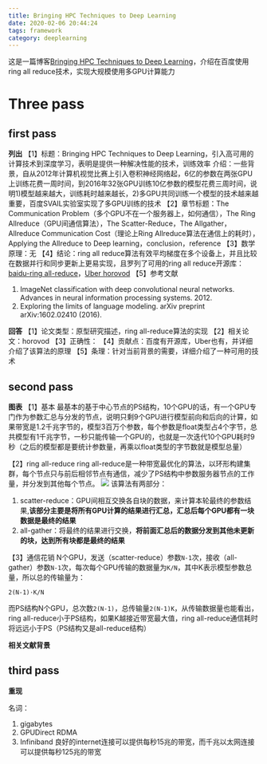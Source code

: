 ```yaml
---
title: Bringing HPC Techniques to Deep Learning
date: 2020-02-06 20:44:24
tags: framework
category: deeplearning
---
```

这是一篇博客[Bringing HPC Techniques to Deep Learning](http://www.gibiansky.com/)，介绍在百度使用ring all reduce技术，实现大规模使用多GPU计算能力

# Three pass

## first pass
**列出**
【1】标题：Bringing HPC Techniques to Deep Learning，引入高可用的计算技术到深度学习，表明是提供一种解决性能的技术，训练效率
介绍：一些背景，自从2012年计算机视觉比赛上引入卷积神经网络起，6亿的参数在两张GPU上训练花费一周时间，到2016年32张GPU训练10亿参数的模型花费三周时间，说明1)模型越来越大，训练耗时越来越长，2)多GPU共同训练一个模型的技术越来越重要，百度SVAIL实验室实现了多GPU训练的技术
【2】章节标题：The Communication Problem（多个GPU不在一个服务器上，如何通信），The Ring Allreduce（GPU间通信算法），The Scatter-Reduce，The Allgather，Allreduce Communication Cost（理论上Ring Allreduce算法在通信上的耗时），Applying the Allreduce to Deep learning，conclusion，reference
【3】数学原理：无
【4】结论：ring all reduce算法有效平均梯度在多个设备上，并且比较在数据并行和同步更新上更易实现，且罗列了可用的ring all reduce开源库：[baidu-ring all-reduce](https://github.com/baidu-research/baidu-allreduce)，[Uber horovod](https://github.com/horovod/horovod) 
【5】参考文献
1. ImageNet classification with deep convolutional neural networks. Advances in neural information processing systems. 2012. 
2. Exploring the limits of language modeling. arXiv preprint arXiv:1602.02410 (2016).

**回答**
【1】论文类型：原型研究描述，ring all-reduce算法的实现
【2】相关论文：horovod
【3】正确性：
【4】贡献点：百度有开源库，Uber也有，并详细介绍了该算法的原理
【5】条理：针对当前背景的需要，详细介绍了一种可用的技术

## second pass
**图表**
【1】基本
最基本的基于中心节点的PS结构，10个GPU的话，有一个GPU专门作为参数汇总与分发的节点，说明只剩9个GPU进行模型前向和后向的计算，如果带宽是1.2千兆字节的，模型3百万个参数，每个参数是float类型占4个字节，总共模型有1千兆字节，一秒只能传输一个GPU的，也就是一次迭代10个GPU耗时9秒（之后的模型都是要统计参数量，再乘以float类型的字节数就是模型总量）

【2】ring all-reduce
ring all-reduce是一种带宽最优化的算法，以环形构建集群，每个节点只与前后相邻节点有通信，减少了PS结构中参数服务器节点的工作量，并分发到其他每个节点。
![](/images/HPC/1.png)
该算法有两部分：
1. scatter-reduce：GPU间相互交换各自块的数据，来计算本轮最终的参数结果,**该部分主要是将所有GPU计算的结果进行汇总，汇总后每个GPU都有一块数据是最终的结果**
2. all-gather：将最终的结果进行交换，**将前面汇总后的数据分发到其他未更新的块，达到所有块都是最终的结果**

【3】通信花销
N个GPU，发送（scatter-reduce）参数`N-1`次，接收（all-gather）参数`N-1`次，每次每个GPU传输的数据量为`K/N`，其中K表示模型参数总量，所以总的传输量为：
```
2(N-1)·K/N
```
而PS结构N个GPU，总次数`2(N-1)`，总传输量`2(N-1)K`，从传输数据量也能看出，ring all-reduce小于PS结构，如果K越接近带宽最大值，ring all-reduce通信耗时将远远小于PS（PS结构又是all-reduce结构）

**相关文献背景**

## third pass
**重现**
 
名词：
1. gigabytes
2. GPUDirect RDMA
3. Infiniband 
良好的internet连接可以提供每秒15兆的带宽，而千兆以太网连接可以提供每秒125兆的带宽
